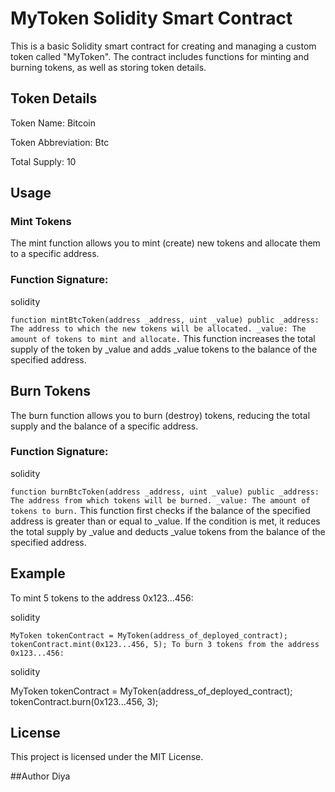 # MyToken Solidity Smart Contract
This is a basic Solidity smart contract for creating and managing a custom token called "MyToken". The contract includes functions for minting and burning tokens, as well as storing token details.

## Token Details
Token Name: Bitcoin

Token Abbreviation: Btc

Total Supply: 10

## Usage
### Mint Tokens
The mint function allows you to mint (create) new tokens and allocate them to a specific address.

### Function Signature:

solidity

`function mintBtcToken(address _address, uint _value) public
_address: The address to which the new tokens will be allocated.
_value: The amount of tokens to mint and allocate.`
This function increases the total supply of the token by _value and adds _value tokens to the balance of the specified address.

## Burn Tokens
The burn function allows you to burn (destroy) tokens, reducing the total supply and the balance of a specific address.

### Function Signature:

solidity

`function burnBtcToken(address _address, uint _value) public
_address: The address from which tokens will be burned.
_value: The amount of tokens to burn.`
This function first checks if the balance of the specified address is greater than or equal to _value. If the condition is met, it reduces the total supply by _value and deducts _value tokens from the balance of the specified address.

## Example
To mint 5 tokens to the address 0x123...456:

solidity

`MyToken tokenContract = MyToken(address_of_deployed_contract);
tokenContract.mint(0x123...456, 5);
To burn 3 tokens from the address 0x123...456:`

solidity

MyToken tokenContract = MyToken(address_of_deployed_contract);
tokenContract.burn(0x123...456, 3);
## License
This project is licensed under the MIT License.

##Author
Diya
